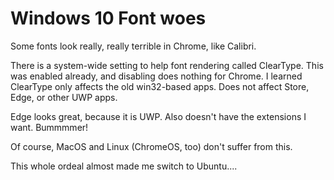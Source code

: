 # Windows 10 Font woes
Some fonts look really, really terrible in Chrome, like Calibri.

There is a system-wide setting to help font rendering called ClearType. This was enabled already, and disabling does nothing for Chrome. I learned ClearType only affects the old win32-based apps. Does not affect Store, Edge, or other UWP apps.

Edge looks great, because it is UWP. Also doesn't have the extensions I want. Bummmmer!

Of course, MacOS and Linux (ChromeOS, too) don't suffer from this.

This whole ordeal almost made me switch to Ubuntu....